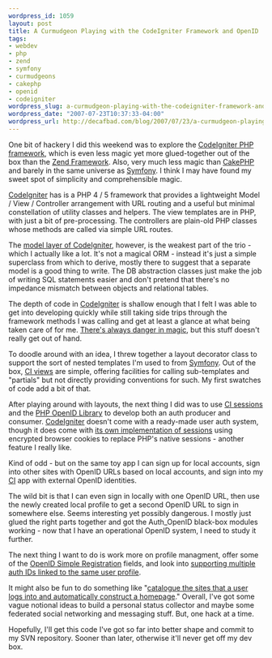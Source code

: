```yaml
--- 
wordpress_id: 1059
layout: post
title: A Curmudgeon Playing with the CodeIgniter Framework and OpenID
tags: 
- webdev
- php
- zend
- symfony
- curmudgeons
- cakephp
- openid
- codeigniter
wordpress_slug: a-curmudgeon-playing-with-the-codeigniter-framework-and-openid
wordpress_date: "2007-07-23T10:37:33-04:00"
wordpress_url: http://decafbad.com/blog/2007/07/23/a-curmudgeon-playing-with-the-codeigniter-framework-and-openid
---
```

<p>One bit of hackery I did this weekend was to explore the <a href="http://codeigniter.com/">CodeIgniter PHP framework</a>, which is even less magic yet more glued-together out of the box than the <a href="http://framework.zend.com/">Zend Framework</a>.  Also, very much less magic than <a href="http://cakephp.org/">CakePHP</a> and barely in the same universe as <a href="http://www.symfony-project.com/">Symfony</a>.  I think I may have found my sweet spot of simplicity and comprehensible magic.</p>
<p><a href="http://codeigniter.com/">CodeIgniter</a> has is a PHP 4 / 5 framework that provides a lightweight Model / View / Controller arrangement with URL routing and a useful but minimal constellation of utility classes and helpers.  The view templates are in PHP, with just a bit of pre-processing.  The controllers are plain-old PHP classes whose methods are called via simple URL routes.</p>
<p>The <a href="http://codeigniter.com/user_guide/general/models.html">model layer of CodeIgniter</a>, however, is the weakest part of the trio - which I actually like a lot.  It's not a magical ORM - instead it's just a simple superclass from which to derive, mostly there to suggest that a separate model is a good thing to write.  The DB abstraction classes just make the job of writing SQL statements easier and don't pretend that there's no impedance mismatch between objects and relational tables.</p>
<p>The depth of code in <a href="http://codeigniter.com/">CodeIgniter</a> is shallow enough that I felt I was able to get into developing quickly while still taking side trips through the framework methods I was calling and get at least a glance at what being taken care of for me.  <a href="http://codeigniter.com/forums/viewthread/50715/">There's always danger in magic</a>, but this stuff doesn't really get out of hand.</p>
<p>To doodle around with an idea, I threw together a layout decorator class to support the sort of nested templates I'm used to from <a href="http://www.symfony-project.com/">Symfony</a>.  Out of the box, <a href="http://codeigniter.com/user_guide/general/views.html">CI views</a> are simple, offering facilities for calling sub-templates and "partials" but not directly providing conventions for such.  My first swatches of code add a bit of that.</p>
<p>After playing around with layouts, the next thing I did was to use <a href="http://codeigniter.com/user_guide/libraries/sessions.html">CI sessions</a> and the <a href="http://www.openidenabled.com/openid/libraries/php">PHP OpenID Library</a> to develop both an auth producer and consumer.  <a href="http://codeigniter.com/">CodeIgniter</a> doesn't come with a ready-made user auth system, though it does come with <a href="http://codeigniter.com/user_guide/libraries/sessions.html">its own implementation of sessions</a> using encrypted browser cookies to replace PHP's native sessions - another feature I really like.</p>
<p>Kind of odd - but on the same toy app I can sign up for local accounts, sign into other sites with OpenID URLs based on local accounts, and sign into my <a href="http://codeigniter.com/">CI</a> app with external OpenID identities.</p>
<p>The wild bit is that I can even sign in locally with one OpenID URL, then use the newly created local profile to get a second OpenID URL to sign in somewhere else.  Seems interesting yet possibly dangerous.  I mostly just glued the right parts together and got the Auth_OpenID black-box modules working - now that I have an operational OpenID system, I need to study it further.</p>
<p>The next thing I want to do is work more on profile managment, offer some of the <a href="http://openid.net/specs/openid-simple-registration-extension-1_1-01.html">OpenID Simple Registration</a> fields, and look into <a href="http://drnicwilliams.com/2007/07/20/one-app-one-user-account-and-multiple-openids/">supporting multiple auth IDs linked to the same user profile</a>.</p>
<p>It might also be fun to do something like "<a href="http://simonwillison.net/2007/Jul/13/">catalogue the sites that a user logs into and automatically construct a homepage</a>."  Overall, I've got some vague notional ideas to build a personal status collector and maybe some federated social networking and messaging stuff.  But, one hack at a time.</p>
<p>Hopefully, I'll get this code I've got so far into better shape and commit to my SVN repository.  Sooner than later, otherwise it'll never get off my dev box.</p>

